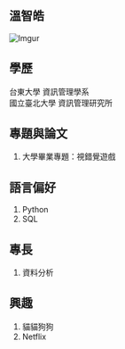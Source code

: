 ## 溫智皓
![Imgur](https://i.imgur.com/YRfKQej.png)

## 學歷
台東大學 資訊管理學系  <br />
國立臺北大學 資訊管理研究所

## 專題與論文
1. 大學畢業專題：視錯覺遊戲

## 語言偏好
1. Python
2. SQL

## 專長
1. 資料分析


## 興趣
1. 貓貓狗狗
2. Netflix

